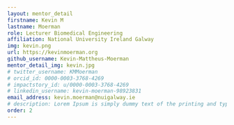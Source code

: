 ```yaml
---
layout: mentor_detail
firstname: Kevin M
lastname: Moerman
role: Lecturer Biomedical Engineering
affiliation: National University Ireland Galway
img: kevin.png
url: https://kevinmoerman.org
github_username: Kevin-Mattheus-Moerman
mentor_detail_img: kevin.jpg
# twitter_username: KMMoerman
# orcid_id: 0000-0003-3768-4269
# impactstory_id: u/0000-0003-3768-4269
# linkedin_username: kevin-moerman-98923831
email_address: kevin.moerman@nuigalway.ie
# description: Lorem Ipsum is simply dummy text of the printing and typesetting industry. Lorem Ipsum has been the industry's standard dummy text ever since the 1500s, when an unknown printer took a galley of type and scrambled it to make a type specimen book. It has survived not only five centuries, but also the leap into electronic typesetting, remaining essentially unchanged.
order: 2
---
```

